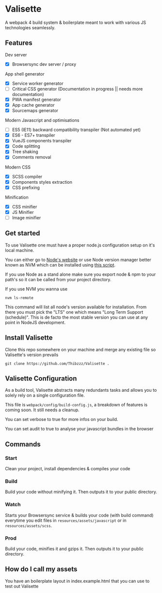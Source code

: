 # Valisette

A webpack 4 build system & boilerplate meant to work with various JS technologies seamlessly.


## Features

Dev server
- [X] Browsersync dev server / proxy

App shell generator
- [X] Service worker generator
- [ ] Critical CSS generator (Documentation in progress || needs more documentation)
- [X] PWA manifest generator
- [X] App cache generator
- [X] Sourcemaps generator

Modern Javascript and optimisations
- [ ] ES5 (IE11) backward compatibility transpiler (Not automated yet)
- [X] ES6 - ES7+ transpiler
- [X] VueJS components transpiler
- [X] Code splitting
- [X] Tree shaking
- [X] Comments removal

Modern CSS
- [X] SCSS compiler
- [X] Components styles extraction
- [X] CSS prefixing

Minification
- [X] CSS minifier
- [X] JS Minifier
- [ ] Image minifier

## Get started

To use Valisette one must have a proper node.js configuration setup on it's local machine.

You can either go to [Node's website](https://nodejs.org/en/) or use Node version manager better known as NVM which can be installed using [this script](https://github.com/creationix/nvm#install-script).

If you use Node as a stand alone make sure you export node & npm to your path's so it can be called from your project directory.

If you use NVM you wanna use 

```
nvm ls-remote
```

This command will list all node's version available for installation. From there you must pick the "LTS" one which means "Long Term Support (schedule)". This is de facto the most stable version you can use at any point in NodeJS development.

## Install Valisette

Clone this repo somewhere on your machine and merge any existing file so Valisette's version prevails

```
git clone https://github.com/Thibzzz/Valisette .
```

## Valisette Configuration

As a build tool, Valisette abstracts many redundants tasks and allows you to solely rely on a single configuration file.

This file is ```webpack/config/build-config.js```, a breakdown of features is coming soon. It still needs a cleanup.

You can set verbose to true for more infos on your build.

You can set audit to true to analyse your javascript bundles in the browser

## Commands 

### Start

Clean your project, install dependencies & compiles your code

### Build

Build your code without minifying it. Then outputs it to your public directory.

### Watch

Starts your Browsersync service & builds your code (with build command) everytime you edit files in ```resources/assets/javascript``` or in ```resources/assets/scss```.

### Prod

Build your code, minifies it and gzips it. Then outputs it to your public directory.

## How do I call my assets 

You have an boilerplate layout in index.example.html that you can use to test out Valisette
